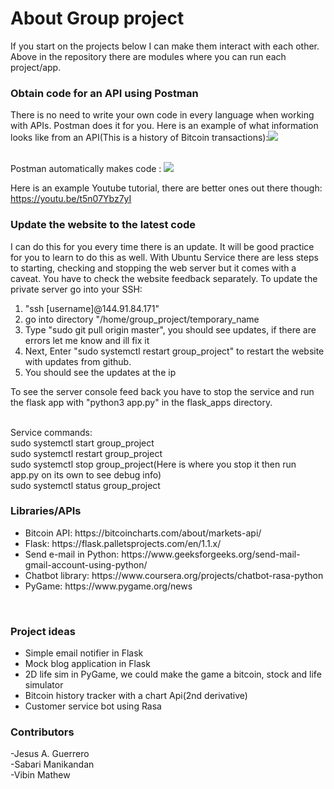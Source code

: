 # About Group project
If you start on the projects below I can make them interact with each other. Above in the repository there are modules where you can run each project/app. 

<h3>Obtain code for an API using Postman</h3>
There is no need to write your own code in every language when working with APIs. Postman does it for you. Here is an example of what information looks like from an API(This is a history of Bitcoin transactions):<img src = "https://i.gyazo.com/4edc446fcac5db03035e80d487deb154.png"><br><br>

Postman automatically makes code : <img src="https://i.gyazo.com/2e139510a8cc5ec826d49a0f58656fe8.png">

Here is an example Youtube tutorial, there are better ones out there though: https://youtu.be/t5n07Ybz7yI

<h3>Update the website to the latest code</h3>
I can do this for you every time there is an update. It will be good practice for you to learn to do this as well. With Ubuntu Service there are less steps to starting, checking and stopping the web server but it comes with a caveat. You have to check the website feedback separately. To update the private server go into your SSH: 
<ol>
  <li>"ssh [username]@144.91.84.171"</li>
  <li>go into directory "/home/group_project/temporary_name</li>
  <li>Type "sudo git pull origin master", you should see updates, if there are errors let me know and ill fix it</li> 
  <li>Next, Enter "sudo systemctl restart group_project" to restart the website with updates from github.</li>
  <li>You should see the updates at the ip</li>
</ol>
To see the server console feed back you have to stop the service and run the flask app with "python3 app.py" in the flask_apps directory.<br><br>

Service commands:<br>
sudo systemctl start group_project<br>
sudo systemctl restart group_project<br>
sudo systemctl stop group_project(Here is where you stop it then run app.py on its own to see debug info)<br>
sudo systemctl status group_project

<h3>Libraries/APIs</h3>
<ul>
<li>Bitcoin API: https://bitcoincharts.com/about/markets-api/ </li>
<li>Flask: https://flask.palletsprojects.com/en/1.1.x/ </li>
<li>Send e-mail in Python: https://www.geeksforgeeks.org/send-mail-gmail-account-using-python/</li>
<li>Chatbot library: https://www.coursera.org/projects/chatbot-rasa-python</li>
<li>PyGame: https://www.pygame.org/news</li>
</ul> 
<br>
<h3>Project ideas</h3>
<ul>
<li>Simple email notifier in Flask</li>
<li>Mock blog application in Flask</li>
<li>2D life sim in PyGame, we could make the game a bitcoin, stock and life simulator</li>
<li>Bitcoin history tracker with a chart Api(2nd derivative)</li>
 <li>Customer service bot using Rasa</li>
</ul>

<h3>Contributors</h3>
-Jesus A. Guerrero <br>
-Sabari Manikandan <br>
-Vibin Mathew <br>
